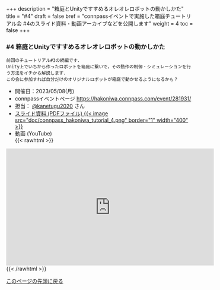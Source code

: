 +++
description = "箱庭とUnityですすめるオレオレロボットの動かしかた"
title = "#4"
draft = false
bref = "connpassイベントで実施した箱庭チュートリアル会 #4のスライド資料・動画アーカイブなどを公開します"
weight = 4
toc = false
+++

### #4 箱庭とUnityですすめるオレオレロボットの動かしかた

```
前回のチュートリアル#3の続編です．
Unity上でいちから作ったロボットを箱庭に繋いで，その動作の制御・シミュレーションを行う方法をイチから解説します．
この会に参加すれば自分だけのオリジナルロボットが箱庭で動かせるようになるかも？
```

- 開催日：2023/05/08(月)
- connpassイベントページ <https://hakoniwa.connpass.com/event/281931/>
- 担当： [@kanetugu2020](https://twitter.com/kanetugu2020) さん
- [スライド資料 (PDFファイル)
{{< image src="doc/connpass_hakoniwa_tutorial_4.png" border="1" width="400" >}}](/hakoniwa/doc/connpass_hakoniwa_tutorial_4.pdf)
- 動画 (YouTube)  
{{< rawhtml >}}

<iframe width="560" height="315" src="https://www.youtube.com/embed/E7ncMLElKRw" title="YouTube video player" frameborder="0" allow="accelerometer; autoplay; clipboard-write; encrypted-media; gyroscope; picture-in-picture; web-share" allowfullscreen></iframe>
{{< /rawhtml >}}

[このページの先頭に戻る](#top)
